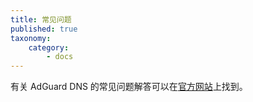 ```yaml
---
title: 常见问题
published: true
taxonomy:
    category:
        - docs
---
```


有关 AdGuard DNS 的常见问题解答可以在[官方网站](https://adguard.com/zh_cn/adguard-dns/overview.html)上找到。
